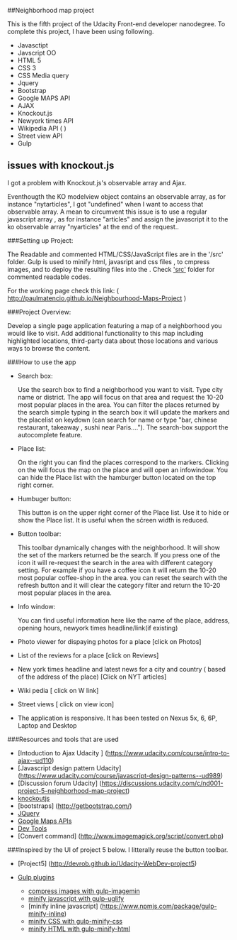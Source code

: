 ##Neighborhood map project


This is the fifth project of the Udacity Front-end developer nanodegree. To complete this project, I have been using following.

* Javasctipt
* Javscript OO
* HTML 5
* CSS 3
* CSS Media query
* Jquery
* Bootstrap
* Google MAPS API
* AJAX
* Knockout.js
* Newyork times API
* Wikipedia API ( )
* Street view API
* Gulp


## issues with knockout.js

I got a problem with Knockout.js's observable array and Ajax.

Eventhougth the KO modelview object contains an observable array, as for instance "nytarticles", I got "undefined" when I want to access that observable array. A mean to circumvent this issue is to use a regular javascript array , as for instance "articles" and  assign the javascript it to the ko observable array "nyarticles" at the end of the request..


###Setting up Project:

The Readable and commented HTML/CSS/JavaScript files are in the '<project folder>/src' folder. Gulp is used to minify html, javasript and css files , to cmpress images, and to deploy the resulting files into the <project folder>. Check ['src'](https://github.com/PaulMatencio/Neighbourhood-Maps-Project/tree/master/src) folder for commented readable codes.

For the working page check this link: ( http://paulmatencio.github.io/Neighbourhood-Maps-Project )

###Project Overview:

Develop a single page application featuring a map of a neighborhood you would like to visit. Add additional functionality to this map including highlighted locations, third-party data about those locations and various ways to browse the content.

###How to use the app

* Search box:

   Use the search box to find a neighborhood you want to visit. Type city name or district. The app will focus on that area and request the 10-20 most popular places in the area.
   You can filter the places returned by the search simple typing in the search box it will update the markers and the placelist on keydown (can search for name or type "bar, chinese restaurant, takeaway , sushi near Paris....").
   The search-box support the autocomplete feature.

* Place list:

   On the right you can find the places correspond to the markers. Clicking on the will focus the map on the place and will open an infowindow.
   You can hide the Place list with the hamburger button located on the top right corner.

* Humbuger button:

  This button is on the upper right corner of the Place list. Use it to hide or show the Place list. It is useful when the sĉreen width is reduced.


* Button toolbar:

   This toolbar dynamically changes with the neighborhood. It will show the set of the markers returned be the search. If you press one of the icon it will re-request the search in the area with different category setting. For example if you have a coffee icon it will return the 10-20 most popular coffee-shop in the area.
   you can reset the search with the refresh button and it will clear the category filter and return the 10-20 most popular places in the area.


* Info window:

   You can find useful information here like the name of the place, address, opening hours, newyork times headline/link(if existing)

* Photo viewer for dispaying photos for a place  [click on Photos]
* List  of the reviews for a place [click on Reviews]
* New york times headline  and latest news for a city and country ( based of the address of the place)  [Click on NYT articles]
* Wiki pedia [ click on W link]
* Street views [ click on view icon]


* The application is responsive. It has been tested on Nexus 5x, 6, 6P, Laptop and Desktop

###Resources and tools that are used

* [Intoduction to Ajax Udacity ] (https://www.udacity.com/course/intro-to-ajax--ud110)
* [Javascript design pattern Udacity] (https://www.udacity.com/course/javascript-design-patterns--ud989)
* [Discussion forum Udacity]  (https://discussions.udacity.com/c/nd001-project-5-neighborhood-map-project)
* [knockoutjs](http://knockoutjs.com/)
* [bootstraps] (http://getbootstrap.com/)
* [JQuery](https://jquery.com/)
* [Google Maps APIs](https://developers.google.com/maps/?hl=en)
* [Dev Tools](https://developer.chrome.com/devtools/docs/rendering-settings)
* [Convert command] (http://www.imagemagick.org/script/convert.php)

###Inspired by the UI of project 5 below. I litterally reuse the button toolbar.
* [Project5] (http://devrob.github.io/Udacity-WebDev-project5)


* [Gulp plugins](http://gulpjs.com/plugins/)
    * [compress images with gulp-imagemin](https://www.npmjs.com/package/gulp-imagemin)
    * [minify javascript with gulp-uglify](https://www.npmjs.com/package/gulp-uglify/)
    * [minify inline javascript] (https://www.npmjs.com/package/gulp-minify-inline)
    * [minify CSS with gulp-minify-css](https://www.npmjs.com/package/gulp-minify-css)
    * [minify HTML with gulp-minify-html](https://www.npmjs.com/package/gulp-minify-html)


